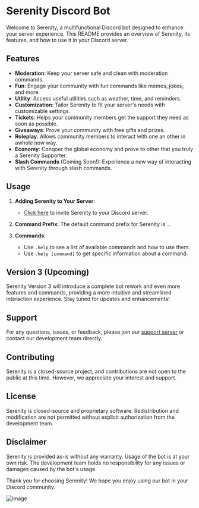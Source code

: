 # Serenity Discord Bot

Welcome to Serenity, a multifunctional Discord bot designed to enhance your server experience. This README provides an overview of Serenity, its features, and how to use it in your Discord server.

## Features
- **Moderation**: Keep your server safe and clean with moderation commands.
- **Fun**: Engage your community with fun commands like memes, jokes, and more.
- **Utility**: Access useful utilities such as weather, time, and reminders.
- **Customization**: Tailor Serenity to fit your server's needs with customizable settings.
- **Tickets**: Helps your community members get the support they need as soon as possible.
- **Giveaways**: Prove your community with free gifts and prizes.
- **Roleplay**: Allows community members to interact with one an other in awhole new way.
- **Economy**: Conqoer the global economy and prove to other that you truly a Serenity Supporter.
- **Slash Commands** (Coming Soon!): Experience a new way of interacting with Serenity through slash commands.

## Usage
1. **Adding Serenity to Your Server**:
   - [Click here]([#](https://discord.com/oauth2/authorize?client_id=1217168693327429845)) to invite Serenity to your Discord server.
   
2. **Command Prefix**: The default command prefix for Serenity is `.`.

3. **Commands**:
   - Use `.help` to see a list of available commands and how to use them.
   - Use `.help [command]` to get specific information about a command.

## Version 3 (Upcoming)
Serenity Version 3 will introduce a complete bot rework and even more features and commands, providing a more intuitive and streamlined interaction experience. Stay tuned for updates and enhancements!

## Support
For any questions, issues, or feedback, please join our [support server]([#](https://discord.gg/AKH5yUmJcz)) or contact our development team directly.

## Contributing
Serenity is a closed-source project, and contributions are not open to the public at this time. However, we appreciate your interest and support.

## License
Serenity is closed-source and proprietary software. Redistribution and modification are not permitted without explicit authorization from the development team.

## Disclaimer
Serenity is provided as-is without any warranty. Usage of the bot is at your own risk. The development team holds no responsibility for any issues or damages caused by the bot's usage.

Thank you for choosing Serenity! We hope you enjoy using our bot in your Discord community.

![image](https://github.com/user-attachments/assets/fbdb8f9c-abd9-4a48-9a8c-89d88707f664)

